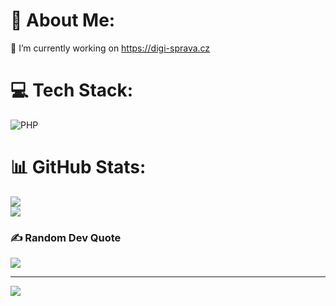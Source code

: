 # 💫 About Me:
🔭 I’m currently working on https://digi-sprava.cz


# 💻 Tech Stack:
![PHP](https://img.shields.io/badge/php-%23777BB4.svg?style=for-the-badge&logo=php&logoColor=white)
# 📊 GitHub Stats:
![](https://github-readme-streak-stats.herokuapp.com/?user=krausv&theme=dark&hide_border=false)<br/>
![](https://github-readme-stats.vercel.app/api/top-langs/?username=krausv&theme=dark&hide_border=false&include_all_commits=true&count_private=true&layout=compact)

### ✍️ Random Dev Quote
![](https://quotes-github-readme.vercel.app/api?type=horizontal&theme=radical)

---
[![](https://visitcount.itsvg.in/api?id=krausv&icon=0&color=0)](https://visitcount.itsvg.in)

<!-- Proudly created with GPRM ( https://gprm.itsvg.in ) -->
